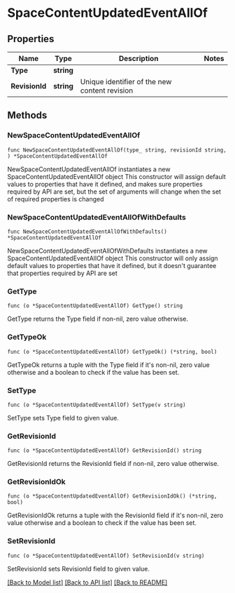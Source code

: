 # SpaceContentUpdatedEventAllOf

## Properties

Name | Type | Description | Notes
------------ | ------------- | ------------- | -------------
**Type** | **string** |  | 
**RevisionId** | **string** | Unique identifier of the new content revision | 

## Methods

### NewSpaceContentUpdatedEventAllOf

`func NewSpaceContentUpdatedEventAllOf(type_ string, revisionId string, ) *SpaceContentUpdatedEventAllOf`

NewSpaceContentUpdatedEventAllOf instantiates a new SpaceContentUpdatedEventAllOf object
This constructor will assign default values to properties that have it defined,
and makes sure properties required by API are set, but the set of arguments
will change when the set of required properties is changed

### NewSpaceContentUpdatedEventAllOfWithDefaults

`func NewSpaceContentUpdatedEventAllOfWithDefaults() *SpaceContentUpdatedEventAllOf`

NewSpaceContentUpdatedEventAllOfWithDefaults instantiates a new SpaceContentUpdatedEventAllOf object
This constructor will only assign default values to properties that have it defined,
but it doesn't guarantee that properties required by API are set

### GetType

`func (o *SpaceContentUpdatedEventAllOf) GetType() string`

GetType returns the Type field if non-nil, zero value otherwise.

### GetTypeOk

`func (o *SpaceContentUpdatedEventAllOf) GetTypeOk() (*string, bool)`

GetTypeOk returns a tuple with the Type field if it's non-nil, zero value otherwise
and a boolean to check if the value has been set.

### SetType

`func (o *SpaceContentUpdatedEventAllOf) SetType(v string)`

SetType sets Type field to given value.


### GetRevisionId

`func (o *SpaceContentUpdatedEventAllOf) GetRevisionId() string`

GetRevisionId returns the RevisionId field if non-nil, zero value otherwise.

### GetRevisionIdOk

`func (o *SpaceContentUpdatedEventAllOf) GetRevisionIdOk() (*string, bool)`

GetRevisionIdOk returns a tuple with the RevisionId field if it's non-nil, zero value otherwise
and a boolean to check if the value has been set.

### SetRevisionId

`func (o *SpaceContentUpdatedEventAllOf) SetRevisionId(v string)`

SetRevisionId sets RevisionId field to given value.



[[Back to Model list]](../README.md#documentation-for-models) [[Back to API list]](../README.md#documentation-for-api-endpoints) [[Back to README]](../README.md)



